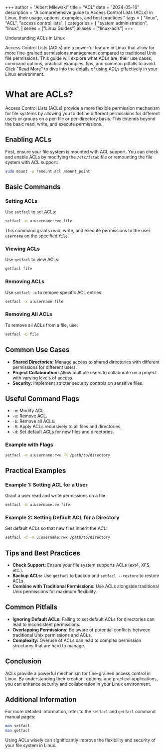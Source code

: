 
+++
author = "Albert Milewski"
title = "ACL"
date = "2024-05-16"
description = "A comprehensive guide to Access Control Lists (ACLs) in Linux, their usage, options, examples, and best practices."
tags = [
    "linux",
    "ACL",
    "access control lists",
]
categories = [
    "system administration",
    "linux",
]
series = ["Linux Guides"]
aliases = ["linux-acls"]
+++

Understanding ACLs in Linux

Access Control Lists (ACLs) are a powerful feature in Linux that allow for more fine-grained permissions management compared to traditional Unix file permissions. This guide will explore what ACLs are, their use cases, command options, practical examples, tips, and common pitfalls to avoid. Click "Read More" to dive into the details of using ACLs effectively in your Linux environment.

<!--more-->

# What are ACLs?

Access Control Lists (ACLs) provide a more flexible permission mechanism for file systems by allowing you to define different permissions for different users or groups on a per-file or per-directory basis. This extends beyond the basic read, write, and execute permissions.

## Enabling ACLs

First, ensure your file system is mounted with ACL support. You can check and enable ACLs by modifying the `/etc/fstab` file or remounting the file system with ACL support:

```bash
sudo mount -o remount,acl /mount_point
```

## Basic Commands

### Setting ACLs

Use `setfacl` to set ACLs:

```bash
setfacl -m u:username:rwx file
```

This command grants read, write, and execute permissions to the user `username` on the specified `file`.

### Viewing ACLs

Use `getfacl` to view ACLs:

```bash
getfacl file
```

### Removing ACLs

Use `setfacl -x` to remove specific ACL entries:

```bash
setfacl -x u:username file
```

### Removing All ACLs

To remove all ACLs from a file, use:

```bash
setfacl -b file
```

## Common Use Cases

- **Shared Directories:** Manage access to shared directories with different permissions for different users.
- **Project Collaboration:** Allow multiple users to collaborate on a project with varying levels of access.
- **Security:** Implement stricter security controls on sensitive files.

## Useful Command Flags

- `-m`: Modify ACL.
- `-x`: Remove ACL.
- `-b`: Remove all ACLs.
- `-R`: Apply ACLs recursively to all files and directories.
- `-d`: Set default ACLs for new files and directories.

### Example with Flags

```bash
setfacl -m u:username:rwx -R /path/to/directory
```

## Practical Examples

### Example 1: Setting ACL for a User

Grant a user read and write permissions on a file:

```bash
setfacl -m u:username:rw file
```

### Example 2: Setting Default ACL for a Directory

Set default ACLs so that new files inherit the ACL:

```bash
setfacl -d -m u:username:rwx /path/to/directory
```

## Tips and Best Practices

- **Check Support:** Ensure your file system supports ACLs (ext4, XFS, etc.).
- **Backup ACLs:** Use `getfacl` to backup and `setfacl --restore` to restore ACLs.
- **Combine with Traditional Permissions:** Use ACLs alongside traditional Unix permissions for maximum flexibility.

## Common Pitfalls

- **Ignoring Default ACLs:** Failing to set default ACLs for directories can lead to inconsistent permissions.
- **Overlapping Permissions:** Be aware of potential conflicts between traditional Unix permissions and ACLs.
- **Complexity:** Overuse of ACLs can lead to complex permission structures that are hard to manage.

## Conclusion

ACLs provide a powerful mechanism for fine-grained access control in Linux. By understanding their creation, options, and practical applications, you can enhance security and collaboration in your Linux environment.

## Additional Information

For more detailed information, refer to the `setfacl` and `getfacl` command manual pages:

```bash
man setfacl
man getfacl
```

Using ACLs wisely can significantly improve the flexibility and security of your file system in Linux.
